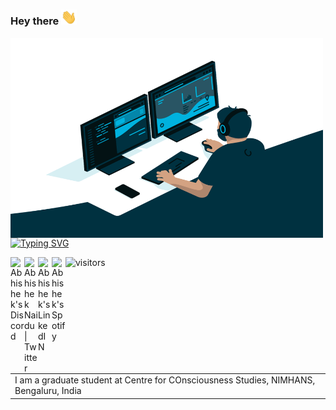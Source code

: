 ### Hey there <img src="https://github.com/rahulvenugopal/rahulvenugopal/blob/main/wave.gif" width="25px">
<table border="0">
<img align="left" alt="GIF" src="https://github.com/rahulvenugopal/rahulvenugopal/blob/main/code.gif" width="500" height="320" />

[![Typing SVG](https://readme-typing-svg.herokuapp.com?color=%23020709&size=24&lines=Be+curious.+Read+widely.;Try+new+things.;What+people+call+intelligence;just+boils+down+to+curiosity!%7C)](https://git.io/typing-svg)

<td>I am a graduate student at Centre for COnsciousness Studies, NIMHANS, Bengaluru, India</td>

<a href="https://discord.gg/XTW52Kt">
  <img align="left" alt="Abhishek's Discord" width="22px" src="https://raw.githubusercontent.com/peterthehan/peterthehan/master/assets/discord.svg" />
</a>
<a href="https://twitter.com/abhisheknaiidu">
  <img align="left" alt="Abhishek Naidu | Twitter" width="22px" src="https://raw.githubusercontent.com/peterthehan/peterthehan/master/assets/twitter.svg" />
</a>
<a href="https://www.linkedin.com/in/abhisheknaiidu/">
  <img align="left" alt="Abhishek's LinkedIN" width="22px" src="https://raw.githubusercontent.com/peterthehan/peterthehan/master/assets/linkedin.svg" />
</a>
<a href="https://open.spotify.com/user/e90fe4zsndbm6xoe2t7t8kogf?si=WaLKpwvWTle0btle2qPb6g">
  <img align="left" alt="Abhishek's Spotify" width="22px" src="https://raw.githubusercontent.com/peterthehan/peterthehan/master/assets/spotify.svg" />
</a>

![visitors](https://visitor-badge.glitch.me/badge?page_id=https://github.com/rahulvenugopal/&left_color=green&right_color=red)


</table>